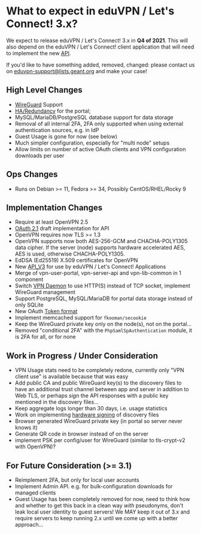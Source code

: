 # What to expect in eduVPN / Let's Connect! 3.x?

We expect to release eduVPN / Let's Connect! 3.x in **Q4 of 2021**. This will also
depend on the eduVPN / Let's Connect! client application that will need to 
implement the new [API](API_V3.md).

If you'd like to have something added, removed, changed: please contact us on 
[eduvpn-support@lists.geant.org](mailto:eduvpn-support@lists.geant.org) and 
make your case!

## High Level Changes

- [WireGuard](WIREGUARD.md) Support
- [HA/Redundancy](PORTAL_HA.md) for the portal;
- MySQL/MariaDB/PostgreSQL database support for data storage
- Removal of all internal 2FA, 2FA only supported when using external 
  authentication sources, e.g. in IdP
- Guest Usage is gone for now (see below)
- Much simpler configuration, especially for "multi node" setups
- Allow limits on number of active OAuth clients and VPN configuration 
  downloads per user
  
## Ops Changes

- Runs on Debian >= 11, Fedora >= 34, Possibly CentOS/RHEL/Rocky 9

## Implementation Changes

- Require at least OpenVPN 2.5
- [OAuth 2.1](https://datatracker.ietf.org/doc/draft-ietf-oauth-v2-1/) draft 
  implementation for API
- OpenVPN requires now TLS >= 1.3
- OpenVPN supports now both AES-256-GCM and CHACHA-POLY1305 data cipher. If the
  server (node) supports hardware accelerated AES, AES is used, otherwise 
  CHACHA-POLY1305.
- EdDSA (Ed25519) X.509 certificates for OpenVPN
- New [API_V3](API_V3.md) for use by eduVPN / Let's Connect! Applications
- Merge of vpn-user-portal, vpn-server-api and vpn-lib-common in 1 component
- Switch 
  [VPN Daemon](https://git.sr.ht/~fkooman/vpn-daemon) to 
  use HTTP(S) instead of TCP socket, implement WireGuard management
- Support PostgreSQL, MySQL/MariaDB for portal data storage instead of only 
  SQLite
- New OAuth 
  [Token format](https://git.sr.ht/~fkooman/php-oauth2-server/tree/main/item/TOKEN_FORMAT.md)
- Implement memcached support for `fkooman/secookie`
- Keep the WireGuard private key only on the node(s), not on the portal...
- Removed "conditional 2FA" with the `PhpSamlSpAuthentication` module, it is 
  2FA for all, or for none
  
## Work in Progress / Under Consideration

- VPN Usage stats need to be completely redone, currently only "VPN client use" 
  is available because that was easy
- Add public CA and public WireGuard key(s) to the discovery files to have an 
  additional trust channel between app and server in addition to Web TLS, or 
  perhaps _sign_ the API responses with a public key mentioned in the discovery 
  files...
- Keep aggregate logs longer than 30 days, i.e. usage statistics
- Work on implementing 
  [hardware signing](https://argon.tuxed.net/fkooman/hardware_token_research_proposal.pdf) 
  of discovery files
- Browser generated WireGuard private key (in portal so server never knows it)
- Generate QR code in browser instead of on the server
- implement PSK per config/user for WireGuard (similar to tls-crypt-v2 with 
  OpenVPN)?
  
## For Future Consideration (>= 3.1)

- Reimplement 2FA, but only for local user accounts
- Implement Admin API. e.g. for bulk-configuration downloads for managed 
  clients
- Guest Usage has been completely removed for now, need to think how and 
  whether to get this back in a clean way *with* pseudonyms, don't leak local 
  user identity to guest servers! We MAY keep it out of 3.x and require servers
  to keep running 2.x until we come up with a better approach...
